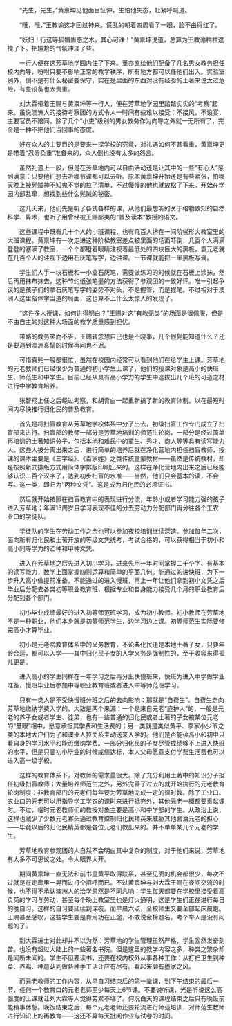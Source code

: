 　　“先生，先生，”黄禀坤见他面目怔仲，生怕他失态，赶紧呼喊道。

　　“哦，哦，”王教谕这才回过神来。慌乱的朝着四周看了一眼，脸不由得红了。

　　“妖妇！行这等狐媚蛊惑之术，其心可诛！”黄禀坤说道，总算为王教谕稍稍遮掩了下。把尴尬的气氛冲淡了些。

　　一行人便在这芳草地学园内住了下来。董亦直给他们配备了几名男女教务担任校内向导，吩咐只要不影响正常的教学秩序，所有地方都可以任他们出入。实验室例外，倒不是有什么秘密要保守，实在是里面的东西对没有经验的土著来说太过危险，有些设备也太贵重。

　　刘大霖带着王赐与黄禀坤等一行人，便在芳草地学园里踏踏实实的“考察”起来。虽说澳洲人的接待考察团的方式令人一时间有些难以接受：不接风，不设宴，主要官员不陪同。除了几个“小吏”级别的男女教务作为向导之外就一无所有了，完全是一种不把他们当回事的态度。

　　好在众人的主要目的是要来一探学校的究竟，对礼遇如何不甚看重，黄禀坤更是带着“忍辱负重”准备来的，众人倒也没有太多的怨言。

　　虽然礼遇上一般，但是在芳草地内可以自由活动还是让其中的一些“有心人”感到满意：只要他们想去听哪节课都可以去听。原本黄禀坤开始还是有些紧张，怕哪天晚上被髡贼神不知鬼不觉的拉了清单，不过慢慢的他也就放松了下来。开始在学园内部乱窜，想找到些什么髡贼的秘密。

　　这几天来，他们先是听了各式各样的课，从他们最想听的关于格物致知的自然科学、算术，也听了用曾经被王赐鄙夷的“普及读本”教授的语文。

　　这些课程中既有几十个人的小班课程，也有几百人挤在一间阶梯形大教室里的大班课程。黄禀坤有一次走进这种阶梯教室差点被里面的场面吓倒，几百个人满满登登的塞满了教室，一个个都瞪着眼睛注视着最低处的四块巨大的黑板，袁元老就在几百个人的注视下边用石灰笔写字，边讲课。一节课就能把一半黑板写满。

　　学生们人手一块石板和一小盒石灰笔，需要做练习的时候就在石板上涂抹，然后再用抹布抹去，这种节约纸张笔墨的方法获得了参观团的一致好评。唯一引起争议的是孩子们的拿石灰笔写字的姿势不对头，不是握管，而是捏笔。不过相对于澳洲人这里俗体字当道的局面，这也算不上什么太惊人的发现了。

　　“这许多人授课，如何讲得明白？”王赐对这“有教无类”的场面是很佩服，但是不由自主的对这种大场面的教学质量感到担忧。

　　带路的教务笑而不答，王赐转念想自己也是不晓事，几个假髡能知道什么？还是要遇到澳洲真髦的时候再问也不迟。

　　可惜真髡一般都很忙，虽然在校园内经常可以看到他们在给学生上课。芳草地的元老教师们已经很少为普通的初小学生上课了，他们的授课对象是高小的快班生、师范生和中学生。目前已经从具有高小学力的学生中选拔出几个班的可造之材进行中学教育培养。

　　张智翔上任之后经过考察，和胡青白一起重新搞了新的教育体制。以在最短时间内尽快推行归化民的普及教育。

　　首先是将扫盲教育从芳草地学校体系中分了出去，初级扫盲工作专门成立了扫盲部来进行。扫盲部的教师一部分是芳草地培训的师范生轮岗，一部分是经过简单再培训的土著知识分子，包括本地和难民中的童生、秀才、商人等等具有读写能力人。这些人被分离出来之后，进行简单的培养后就在净化营地内担任扫盲教师，授课的课本主要是《三字经》、《百家姓》之类传统童蒙教材——虽然是传统教材，却是按照新式排版方式用简体字排版印刷出来的。这样在净化营地内出来之后已经能够认识二百个汉字了，达到初步扫盲的水准——当然，他们只会基本的读，不会写。这一类，即归为“丙种文凭”。这是成为归化民的必须证书。

　　然后就开始按照在扫盲教育中的表现进行分流，年龄小或者学习能力强的孩子进入芳草地；年满13周岁且学习表现不佳的分去劳动力分配部门再分往各个工农业口的学徒队。

　　学徒队的学生在劳动工作之余也可以参加夜校培训继续深造。参加每年二次，面向所有归化民和土著开放的等级文凭统考，考试合格的，可以获得相当于初小和高小同等学力的乙种和甲种文凭。

　　进入在芳草地之后先进入初小学习，进来先用一年时间掌握二千个字、有基本的读写能力，数学上面掌握四则运算和简单的平面几何。能通过的进快班，为下一步升入高小做提前准备。不能通过的进入慢班，再上一年让他们拿到初小文凭之后毕业后分配去各类初等职业教育班，根据专业和自身能力接受几个月的职业教育后分配到各个部门。

　　初小毕业成绩最好的进入初等师范班学习，成为初小教师。初小教师在芳草地不是一种职业，他们本身就是初等师范学生，边学习边上课。初等师范生实际要修完高小才算毕业。

　　初小是元老院教育体系中的义务教育，不论典化民还是本地土著子女，只要年龄合适，都可以入学——其中归化民子女的入学义务是强制性的，至于收容来得孤儿更是。

　　进入高小的学生同样在一年学习之后再分出快慢班来，快班为进入中学做学业准备，慢班毕业后参加中等职业教育班或者进入中等师范班学习。

　　只有一类人是不受快慢班分班之后的去向影响：那就是“自费生”。自费生走向芳草地缴纳学费入学的。大致是两个来源：一个是来自元老“庇护人”的，一般是元老的养子女或者学生、徒弟，也有一些普通的归化民或者土著的子女被某位元老的“慧眼”相中，愿意承担其学费和生活费的；另一类就是类似黄平、李家小少爷之类的本地大户们为了和澳洲人拉关系主动送来入学的。他们是否能读高小和初中只看自身的学习水平和能否缴纳学费。一部分归化民的子女尽管成绩够不上进入快班的水平，但是只要初小毕业的时候成绩达标，本人父母愿意支付学费生活费也可以进入高一级学校。

　　这样的教育体系下，对教师的需求量很大。除了充分利用土著中的知识分子担任初级扫盲教师；大量培养师范生之外，另外完善了过去的就开始执行的元老教育轮岗制度：非教育部门的元老们每年要为芳草地完成一定的课时数。除了工业口、农业口的元老可以用指导学工学农的课时来进行抵充外，其他元老一概都要贡献课时。不过，临时元老教师们的教授对象主要是高小和中学部的学生。从政治上说，这样也减少了少数元老寡头通过教育控制归化民精英来威胁其他酱油元老的担心——毕竟以后的归化民精英都是各位元老们教出来的。并不单单某几个元老的学生。

　　芳草地教育参观团的人自然不会明白其中复杂的制度，对于他们来说，芳草地有太多不可思议之处。令人眼界大开。

　　期间黄禀坤一直无法和前书童黄平取得联系，甚至见面的机会都很少，每次不过就是在走廊里一晃而过打个招呼而已。不过黄禀坤与刘大霖王赐在夜间交流的时候，也不得不承认澳洲人的治学果然是不同凡响：学生每天都要在学校里接受着高负荷的学习与劳动，甚至每个晚上教室里也是灯火通明，这是学生们正在进行每日的晚自习。这样的自习要延续到深夜。而早晨六点，全校师生又要全部起床晨跑。王赐甚至感叹，这些学生要是肯用功在正途，不敢说金榜题名，考个举人是没有问题的了。

　　到大霖进士对此却并不以为然：芳草地的学生管理虽然严格，学生固然发奋刻苦。也没有超过大陆上的一些著名书院。但是这里的教学内容之多，种类之繁杂却是闻所未闻的。学生不但要读书，还要在校内校外从事各种工作：从打扫卫生到种菜、养鸡、种蘑菇到做各种手工活计应有尽有。看起来颇有墨家之风。

　　而元老教师的工作内容，从早自习结束后的第一堂课，到下午结束的最后一节，任何一个教育口的元老老师至少每天上6节课。不要说听课，光是听说这么高强度的上课就让刘大霖等人觉得劳累不堪了。何况白天的课程结束之后只有晚饭前能稍事休憩。晚饭结束之后，每个元老老师还要轮流进行师范培训，对师范生教师进行知识上的再教育——这还不算每天批阅作业与试卷的时间。
